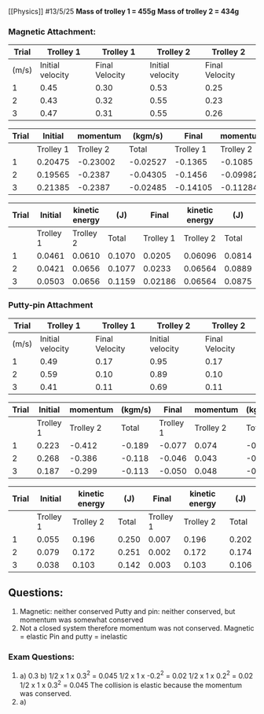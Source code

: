 [[Physics]]
#13/5/25 
**Mass of trolley 1 = 455g**
**Mass of trolley 2 = 434g**
### Magnetic Attachment:

| Trial | Trolley 1        | Trolley 1      | Trolley 2        | Trolley 2      |
| ----- | ---------------- | -------------- | ---------------- | -------------- |
| (m/s) | Initial velocity | Final Velocity | Initial velocity | Final Velocity |
| 1     | 0.45             | 0.30           | 0.53             | 0.25           |
| 2     | 0.43             | 0.32           | 0.55             | 0.23           |
| 3     | 0.47             | 0.31           | 0.55             | 0.26           |

| Trial | Initial   | momentum  | (kgm/s)  | Final     | momentum  | (kgm/s)  |
| ----- | --------- | --------- | -------- | --------- | --------- | -------- |
|       | Trolley 1 | Trolley 2 | Total    | Trolley 1 | Trolley 2 | Total    |
| 1     | 0.20475   | -0.23002  | -0.02527 | -0.1365   | -0.1085   | -0.245   |
| 2     | 0.19565   | -0.2387   | -0.04305 | -0.1456   | -0.09982  | -0.24542 |
| 3     | 0.21385   | -0.2387   | -0.02485 | -0.14105  | -0.11284  | -0.25389 |

| Trial | Initial   | kinetic energy | (J)    | Final     | kinetic energy | (J)    |
| ----- | --------- | -------------- | ------ | --------- | -------------- | ------ |
|       | Trolley 1 | Trolley 2      | Total  | Trolley 1 | Trolley 2      | Total  |
| 1     | 0.0461    | 0.0610         | 0.1070 | 0.0205    | 0.06096        | 0.0814 |
| 2     | 0.0421    | 0.0656         | 0.1077 | 0.0233    | 0.06564        | 0.0889 |
| 3     | 0.0503    | 0.0656         | 0.1159 | 0.02186   | 0.06564        | 0.0875 |
### Putty-pin Attachment

| Trial | Trolley 1        | Trolley 1      | Trolley 2        | Trolley 2      |
| ----- | ---------------- | -------------- | ---------------- | -------------- |
| (m/s) | Initial velocity | Final Velocity | Initial velocity | Final Velocity |
| 1     | 0.49             | 0.17           | 0.95             | 0.17           |
| 2     | 0.59             | 0.10           | 0.89             | 0.10           |
| 3     | 0.41             | 0.11           | 0.69             | 0.11           |

| Trial | Initial   | momentum  | (kgm/s) | Final     | momentum  | (kgm/s) |
| ----- | --------- | --------- | ------- | --------- | --------- | ------- |
|       | Trolley 1 | Trolley 2 | Total   | Trolley 1 | Trolley 2 | Total   |
| 1     | 0.223     | -0.412    | -0.189  | -0.077    | 0.074     | -0.004  |
| 2     | 0.268     | -0.386    | -0.118  | -0.046    | 0.043     | -0.002  |
| 3     | 0.187     | -0.299    | -0.113  | -0.050    | 0.048     | -0.002  |

| Trial | Initial   | kinetic energy | (J)   | Final     | kinetic energy | (J)   |
| ----- | --------- | -------------- | ----- | --------- | -------------- | ----- |
|       | Trolley 1 | Trolley 2      | Total | Trolley 1 | Trolley 2      | Total |
| 1     | 0.055     | 0.196          | 0.250 | 0.007     | 0.196          | 0.202 |
| 2     | 0.079     | 0.172          | 0.251 | 0.002     | 0.172          | 0.174 |
| 3     | 0.038     | 0.103          | 0.142 | 0.003     | 0.103          | 0.106 |
## Questions:
1) Magnetic: neither conserved
	Putty and pin: neither conserved, but momentum was somewhat conserved
2) Not a closed system therefore momentum was not conserved.
	Magnetic = elastic
	Pin and putty = inelastic
### Exam Questions:
1) a) 0.3
	b) 1/2 x 1 x 0.3$^2$ = 0.045
	1/2 x 1 x -0.2$^2$ = 0.02
	1/2 x 1 x 0.2$^2$ = 0.02
	1/2 x 1 x 0.3$^2$ = 0.045
	The collision is elastic because the momentum was conserved.
2) a) 
